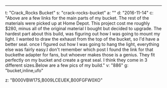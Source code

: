 ---
t: "Crack_Rocks Bucket"
s: "crack-rocks-bucket"
a: ""
d: "2016-11-14"
c: "Above are a few links for the main parts of my bucket. The rest of the materials were picked up at Home Depot. This project cost me roughly $280, minus all of the original material I bought but decided to upgrade. The hardest part about this build, was figuring out how I was going to mount my light. I wanted to draw the exhaust from the top of the bucket, so I'd have a better seal. once I figured out how I was going to hang the light, everything else was fairly easy.I don't remember which post I found the link for that buckethe adapter for fans, but whoever makes those is a genius. They fit perfectly on my bucket and create a great seal. I think they come in 3 different sizes.Below are a few pics of my build."
v: "886"
g: "bucket,inline,ufo"

z: "B000VBW17S,B009LCEUEK,B00FGFW0XO"

